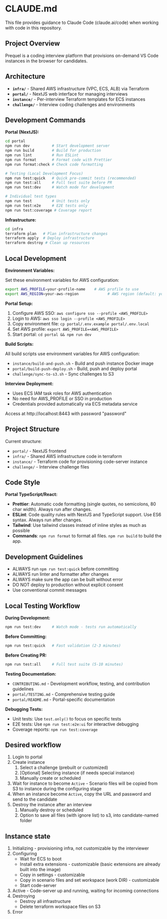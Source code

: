 # CLAUDE.md

This file provides guidance to Claude Code (claude.ai/code) when working with code in this repository.

## Project Overview

Prequel is a coding interview platform that provisions on-demand VS Code instances in the browser for candidates.

## Architecture

- **`infra/`** - Shared AWS infrastructure (VPC, ECS, ALB) via Terraform
- **`portal/`** - NextJS web interface for managing interviews
- **`instance/`** - Per-interview Terraform templates for ECS instances
- **`challenge/`** - Interview coding challenges and environments

## Development Commands

**Portal (NextJS):**

```bash
cd portal
npm run dev          # Start development server
npm run build        # Build for production
npm run lint         # Run ESLint
npm run format       # Format code with Prettier
npm run format:check # Check code formatting

# Testing (Local Development Focus)
npm run test:quick   # Quick pre-commit tests (recommended)
npm run test:all     # Full test suite before PR
npm run test:dev     # Watch mode for development

# Individual test types
npm run test         # Unit tests only
npm run test:e2e     # E2E tests only
npm run test:coverage # Coverage report
```

**Infrastructure:**

```bash
cd infra
terraform plan   # Plan infrastructure changes
terraform apply  # Deploy infrastructure
terraform destroy # Clean up resources
```

## Local Development

**Environment Variables:**

Set these environment variables for AWS configuration:

```bash
export AWS_PROFILE=your-profile-name    # AWS profile to use
export AWS_REGION=your-aws-region             # AWS region (default: your-aws-region)
```

**Portal Setup:**

1. Configure AWS SSO: `aws configure sso --profile <AWS_PROFILE>`
2. Login to AWS: `aws sso login --profile <AWS_PROFILE>`
3. Copy environment file: `cp portal/.env.example portal/.env.local`
4. Set AWS profile: `export AWS_PROFILE=<AWS_PROFILE>`
5. Start portal: `cd portal && npm run dev`

**Build Scripts:**

All build scripts use environment variables for AWS configuration:

- `instance/build-and-push.sh` - Build and push instance Docker image
- `portal/build-push-deploy.sh` - Build, push and deploy portal
- `challenge/sync-to-s3.sh` - Sync challenges to S3

**Interview Deployment:**

- Uses ECS IAM task roles for AWS authentication
- No need for AWS_PROFILE or SSO in production
- Credentials provided automatically via ECS metadata service

Access at http://localhost:8443 with password "password"

## Project Structure

Current structure:

- `portal/` - NextJS frontend
- `infra/` - Shared AWS infrastructure code in terraform
- `instance/` - Terraform code for provisioning code-server instance
- `challenge/` - Interview challenge files

## Code Style

**Portal TypeScript/React:**

- **Prettier**: Automatic code formatting (single quotes, no semicolons, 80 char width). Always run after changes.
- **ESLint**: Code quality rules with NextJS and TypeScript support. Use ES6 syntax. Always run after changes.
- **Tailwind**: Use tailwind classes instead of inline styles as much as possible
- **Commands**: `npm run format` to format all files. `npm run build` to build the app.

## Development Guidelines

- ALWAYS run `npm run test:quick` before committing
- ALWAYS run linter and formatter after changes
- ALWAYS make sure the app can be built without error
- DO NOT deploy to production without explicit consent
- Use conventional commit messages

## Local Testing Workflow

**During Development:**

```bash
npm run test:dev     # Watch mode - tests run automatically
```

**Before Committing:**

```bash
npm run test:quick   # Fast validation (2-3 minutes)
```

**Before Creating PR:**

```bash
npm run test:all     # Full test suite (5-10 minutes)
```

**Testing Documentation:**

- `CONTRIBUTING.md` - Development workflow, testing, and contribution guidelines
- `portal/TESTING.md` - Comprehensive testing guide
- `portal/README.md` - Portal-specific documentation

**Debugging Tests:**

- Unit tests: Use `test.only()` to focus on specific tests
- E2E tests: Use `npm run test:e2e:ui` for interactive debugging
- Coverage reports: `npm run test:coverage`

## Desired workflow

1. Login to portal
2. Create instance
    1. Select a challenge (prebuilt or customized)
    2. [Optional] Selecting instance (if needs special instance)
    3. Manually create or scheduled
3. Wait for instance to become `Active` - Scenario files will be copied from S3 to instance during the configuring stage
4. When an instance become `Active`, copy the URL and password and send to the candidate
5. Destroy the instance after an interview
    1. Manually destroy or scheduled
    2. Option to save all files (with ignore list) to s3, into candidate-named folder

## Instance state

1. Initializing - provisioning infra, not customizable by the interviewer
2. Configuring
    - Wait for ECS to boot
    - Install extra extensions - customizable (basic extensions are already built into the image)
    - Copy in settings - customizable
    - Copy in scenario files and set workspace (work DIR) - customizable
    - Start code-server
3. Active - Code-server up and running, waiting for incoming connections
4. Destroying
    - Destroy all infrastructure
    - Delete terraform workspace files on S3
5. Error
